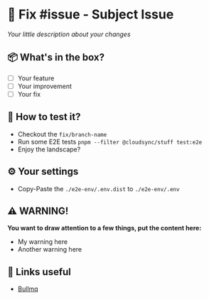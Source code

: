 [//]: # (please fill in all the fields required to understand your PR and delete the rest.)
[//]: # (And remember to tests with `npm run test`)

# 🚀 Fix #issue - Subject Issue

_Your little description about your changes_

## 📦 What's in the box?

- [ ] Your feature
- [ ] Your improvement
- [ ] Your fix

## 🤖 How to test it?

- Checkout the `fix/branch-name`
- Run some E2E tests `pnpm --filter @cloudsync/stuff test:e2e`
- Enjoy the landscape?

## ⚙️ Your settings

- Copy-Paste the `./e2e-env/.env.dist` to `./e2e-env/.env`

## ⚠️ WARNING!

**You want to draw attention to a few things, put the content here:**

- My warning here
- Another warning here

## 🎉 Links useful

- [Bullmq](https://docs.bullmq.io/)

